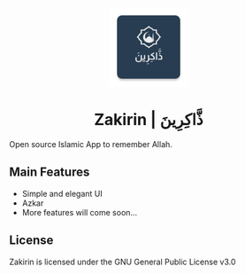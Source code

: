 <div align="center">

![icon](https://github.com/DevBlooming/zakirin/blob/main/assets/images/logo/logo-144.webp?raw=true)

</div>
<div align="center">

# Zakirin | ذَّاكِرِينَ

</div>

Open source Islamic App to remember Allah.

## Main Features
- Simple and elegant UI
- Azkar
- More features will come soon...

## License
Zakirin is licensed under the GNU General Public License v3.0